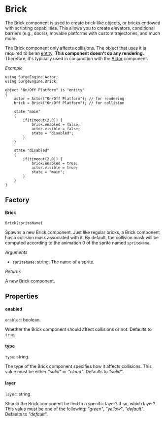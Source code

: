 Brick
=====

The Brick component is used to create brick-like objects, or bricks endowed with scripting capabilities. This allows you to create elevators, conditional barriers (e.g., doors), movable platforms with custom trajectories, and much more.

The Brick component only affects collisions. The object that uses it is required to be an [entity](/engine/entity). **This component doesn't do any rendering.** Therefore, it's typically used in conjunction with the [Actor](/engine/actor) component.

*Example*
```
using SurgeEngine.Actor;
using SurgeEngine.Brick;

object "On/Off Platform" is "entity"
{
    actor = Actor("On/Off Platform"); // for rendering
    brick = Brick("On/Off Platform"); // for collision

    state "main"
    {
        if(timeout(2.0)) {
            brick.enabled = false;
            actor.visible = false;
            state = "disabled";
        }
    }

    state "disabled"
    {
        if(timeout(2.0)) {
            brick.enabled = true;
            actor.visible = true;
            state = "main";
        }
    }
}
```



Factory
-------

#### Brick

`Brick(spriteName)`

Spawns a new Brick component. Just like regular bricks, a Brick component has a collision mask associated with it. By default, the collision mask will be computed according to the animation 0 of the sprite named `spriteName`. 

*Arguments*

* `spriteName`: string. The name of a sprite.

*Returns*

A new Brick component.


Properties
----------

#### enabled

`enabled`: boolean.

Whether the Brick component should affect collisions or not. Defaults to `true`.

#### type

`type`: string.

The type of the Brick component specifies how it affects collisions. This value must be either *"solid"* or *"cloud"*. Defaults to *"solid"*.

#### layer

`layer`: string.

Should the Brick component be tied to a specific layer? If so, which layer? This value must be one of the following: *"green"*, *"yellow"*, *"default"*. Defaults to *"default"*.

